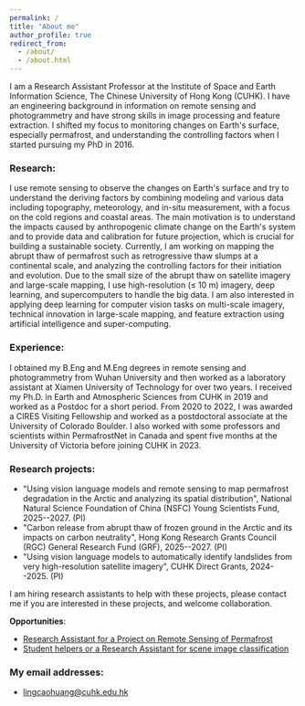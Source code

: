 ```yaml
---
permalink: /
title: "About me"
author_profile: true
redirect_from: 
  - /about/
  - /about.html
---
```


<!---about my research and expertise
 --->
I am a Research Assistant Professor at the Institute of Space and Earth Information Science, The Chinese University of Hong Kong (CUHK). I have an engineering background in information on remote sensing and photogrammetry and have strong skills in image processing and feature extraction. I shifted my focus to monitoring changes on Earth's surface, especially permafrost, and understanding the controlling factors when I started pursuing my PhD in 2016. <!-- During my leisure time, I play badminton regularly and also participate in amateur competitions occasionally.  -->

### Research:
I use remote sensing to observe the changes on Earth's surface and try to understand the deriving factors by combining modeling and various data including topography, meteorology, and in-situ measurement, with a focus on the cold regions and coastal areas. 
The main motivation is to understand the impacts caused by anthropogenic climate change on the Earth's system and to provide data and calibration for future projection, which is crucial for building a sustainable society. 
Currently, I am working on mapping the abrupt thaw of permafrost such as retrogressive thaw slumps at a continental scale, and analyzing the controlling factors for their initiation and evolution. 
Due to the small size of the abrupt thaw on satellite imagery and large-scale mapping, I use high-resolution (≤ 10 m) imagery, deep learning, and supercomputers to handle the big data. 
I am also interested in applying deep learning for computer vision tasks on multi-scale imagery, technical innovation in large-scale mapping, and feature extraction using artificial intelligence and super-computing. 


<!--- especially  focusing on the frozen ground in Tibet and circumpolar regions.
--->
### Experience:  
I obtained my B.Eng and M.Eng degrees in remote sensing and photogrammetry from Wuhan University and then worked as a laboratory assistant at Xiamen University of Technology for over two years. I received my Ph.D. in Earth and Atmospheric Sciences from CUHK in 2019 and worked as a Postdoc for a short period. From 2020 to 2022, I was awarded a CIRES Visiting Fellowship and worked as a postdoctoral associate at the University of Colorado Boulder. I also worked with some professors and scientists within PermafrostNet in Canada and spent five months at the University of Victoria before joining CUHK in 2023. 


<!---how many papers did I published? mentioned award?--->

<!---side projects: rock imagery, glacier, glacier lakes--->

### Research projects:
- "Using vision language models and remote sensing to map permafrost degradation in the Arctic and analyzing its spatial distribution",  National Natural Science Foundation of China (NSFC) Young Scientists Fund, 2025--2027. (PI) 
- "Carbon release from abrupt thaw of frozen ground in the Arctic and its impacts on carbon neutrality", Hong Kong Research Grants Council (RGC) General Research Fund (GRF), 2025--2027. (PI) 
- "Using vision language models to automatically identify landslides from very high-resolution satellite imagery", CUHK Direct Grants, 2024--2025. (PI)

I am hiring research assistants to help with these projects, please contact me if you are interested in these projects, and welcome collaboration. 

**Opportunities**: 
- [Research Assistant for a Project on Remote Sensing of Permafrost](/lingcaohuang/opportunities)
- [Student helpers or a Research Assistant for scene image classification](/lingcaohuang/hire-image-classification)

<!---open source prjects--->
### My email addresses: 

- lingcaohuang@cuhk.edu.hk 

<!-- - lingcaohuang@uvic.ca (deactivated since June 2024)
- lingcao.huang@colorado.edu (check infrequently; expect delays) -->
